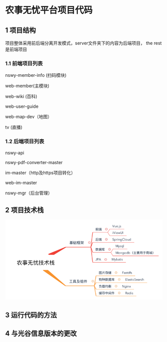 # 农事无忧平台项目代码

## 1 项目结构
项目整体采用前后端分离开发模式，server文件夹下的内容为后端项目，
the rest是前端项目

### 1.1 前端项目列表
nswy-member-info (扫码模块)

web-member(主模块)

web-wiki (百科)

web-user-guide

web-map-dev（地图）

tv (直播)

### 1.2 后端项目列表

nswy-api

nswy-pdf-converter-master

im-master（http及https项目转化）

web-im-master

nswy-mgr（后台管理）

## 2 项目技术栈
![](./doc/pic/农事无忧技术栈.png)    


## 3 运行代码的方法


## 4 与光谷信息版本的更改



